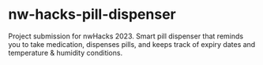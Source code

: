# nw-hacks-pill-dispenser
Project submission for nwHacks 2023. Smart pill dispenser that reminds you to take medication, dispenses pills, and keeps track of expiry dates and temperature &amp; humidity conditions.

